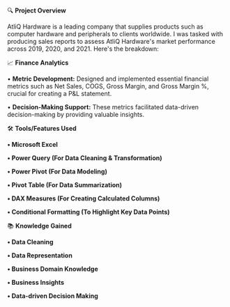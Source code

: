 🔍 **Project Overview**

AtliQ Hardware is a leading company that supplies products such as computer hardware and peripherals to clients worldwide. I was tasked with producing sales reports to assess AtliQ Hardware's market performance across 2019, 2020, and 2021. Here's the breakdown:

📈 **Finance Analytics**

• **Metric Development:** Designed and implemented essential financial metrics such as Net Sales, COGS, Gross Margin, and Gross Margin %, crucial for creating a P&L statement.

• **Decision-Making Support:** These metrics facilitated data-driven decision-making by providing valuable insights.


🛠️ **Tools/Features Used**

**• Microsoft Excel**

**• Power Query (For Data Cleaning & Transformation)**

**• Power Pivot (For Data Modeling)**

**• Pivot Table (For Data Summarization)**

**• DAX Measures (For Creating Calculated Columns)**

**• Conditional Formatting (To Highlight Key Data Points)**

📚 **Knowledge Gained**

**• Data Cleaning**

**• Data Representation**

**• Business Domain Knowledge**

**• Business Insights**

**• Data-driven Decision Making**
